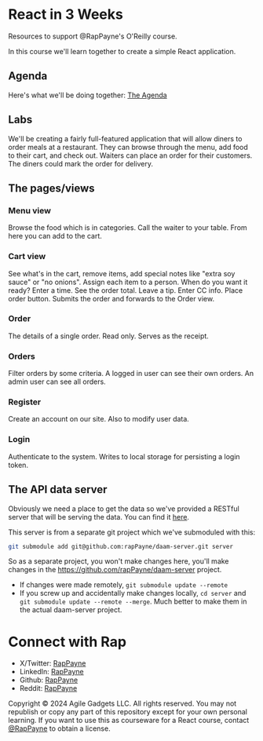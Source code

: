 # React in 3 Weeks

Resources to support @RapPayne's O'Reilly course.

In this course we'll learn together to create a simple React application.

## Agenda
Here's what we'll be doing together: [The Agenda](Agenda.md)

## Labs
We'll be creating a fairly full-featured application that will allow diners to order meals at a restaurant. They can browse through the menu, add food to their cart, and check out. Waiters can place an order for their customers. The diners could mark the order for delivery.

## The pages/views

### Menu view
Browse the food which is in categories. 
Call the waiter to your table.
From here you can add to the cart.

### Cart view
See what's in the cart, remove items, add special notes like "extra soy sauce" or "no onions".
Assign each item to a person.
When do you want it ready? Enter a time. 
See the order total. Leave a tip.
Enter CC info.
Place order button. Submits the order and forwards to the Order view.

### Order
The details of a single order. Read only.
Serves as the receipt.

### Orders
Filter orders by some criteria.
A logged in user can see their own orders. An admin user can see all orders.

### Register
Create an account on our site.
Also to modify user data.

### Login
Authenticate to the system. Writes to local storage for persisting a login token.

<!-- You can give it a test drive here.  -->

## The API data server
Obviously we need a place to get the data so we've provided a RESTful server that will be serving the data.
You can find it [here](https://github.com/rapPayne/daam-server).

This server is from a separate git project which we've submoduled with this:
```bash
git submodule add git@github.com:rapPayne/daam-server.git server
```
So as a separate project, you won't make changes here, you'll make changes in the https://github.com/rapPayne/daam-server project.

- If changes were made remotely, `git submodule update --remote`
- If you screw up and accidentally make changes locally, `cd server` and `git submodule update --remote --merge`. Much better to make them in the actual daam-server project.


# Connect with Rap
- X/Twitter: [RapPayne](https://twitter.com/RapPayne)
- LinkedIn: [RapPayne](https://www.linkedin.com/in/rappayne/)
- Github: [RapPayne](https://github.com/rapPayne)
- Reddit: [RapPayne](https://www.reddit.com/u/rapPayne)

Copyright &copy; 2024 Agile Gadgets LLC. 
All rights reserved. You may not republish or copy any part of this repository except for your own personal learning. If you want to use this as courseware for a React course, contact [@RapPayne](http://github.com/RapPayne) to obtain a license. 